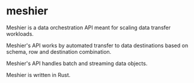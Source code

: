 # meshier

Meshier is a data orchestration API meant for scaling data transfer workloads.

Meshier's API works by automated transfer to data destinations based on schema, row and destination combination.

Meshier's API handles batch and streaming data objects.

Meshier is written in Rust.
